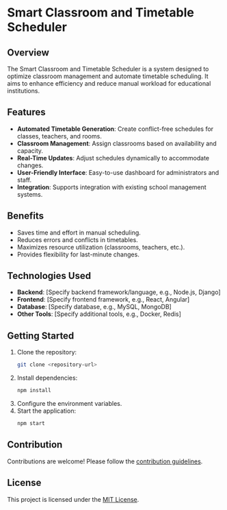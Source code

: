 # Smart Classroom and Timetable Scheduler

## Overview
The Smart Classroom and Timetable Scheduler is a system designed to optimize classroom management and automate timetable scheduling. It aims to enhance efficiency and reduce manual workload for educational institutions.

## Features
- **Automated Timetable Generation**: Create conflict-free schedules for classes, teachers, and rooms.
- **Classroom Management**: Assign classrooms based on availability and capacity.
- **Real-Time Updates**: Adjust schedules dynamically to accommodate changes.
- **User-Friendly Interface**: Easy-to-use dashboard for administrators and staff.
- **Integration**: Supports integration with existing school management systems.

## Benefits
- Saves time and effort in manual scheduling.
- Reduces errors and conflicts in timetables.
- Maximizes resource utilization (classrooms, teachers, etc.).
- Provides flexibility for last-minute changes.

## Technologies Used
- **Backend**: [Specify backend framework/language, e.g., Node.js, Django]
- **Frontend**: [Specify frontend framework, e.g., React, Angular]
- **Database**: [Specify database, e.g., MySQL, MongoDB]
- **Other Tools**: [Specify additional tools, e.g., Docker, Redis]

## Getting Started
1. Clone the repository:
    ```bash
    git clone <repository-url>
    ```
2. Install dependencies:
    ```bash
    npm install
    ```
3. Configure the environment variables.
4. Start the application:
    ```bash
    npm start
    ```

## Contribution
Contributions are welcome! Please follow the [contribution guidelines](CONTRIBUTING.md).

## License
This project is licensed under the [MIT License](LICENSE).